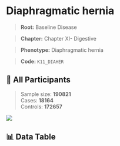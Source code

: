 # Diaphragmatic hernia

> **Root:** Baseline Disease  

> **Chapter:** Chapter XI- Digestive  

> **Phenotype:** Diaphragmatic hernia  

> **Code:** `K11_DIAHER`

## 🧪 All Participants  
> Sample size: **190821**  
> Cases: **18164**  
> Controls: **172657**
<img src="/Sensitive/Figures/ALL/Incidence/K11_DIAHER.png"/>

## 📊 Data Table
<CsvTableMRF src="/Sensitive/Data/ALL/Incidence/COX_K11_DIAHER.csv"/>

